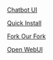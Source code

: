 [Chatbot UI](../)

[Quick Install](../app/)

[Fork Our Fork](https://github.com/modelearth/earthscape/)

[Open WebUI](https://model.earth/projects/src/)